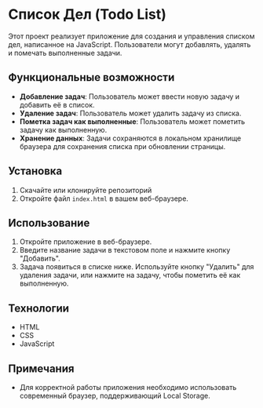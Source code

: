 # Список Дел (Todo List)

Этот проект реализует приложение для создания и управления списком дел, написанное на JavaScript. Пользователи могут добавлять, удалять и помечать выполненные задачи.

## Функциональные возможности

- **Добавление задач**: Пользователь может ввести новую задачу и добавить её в список.
- **Удаление задач**: Пользователь может удалить задачу из списка.
- **Пометка задач как выполненные**: Пользователь может пометить задачу как выполненную.
- **Хранение данных**: Задачи сохраняются в локальном хранилище браузера для сохранения списка при обновлении страницы.

## Установка

1. Cкачайте или клонируйте репозиторий  
2. Откройте файл `index.html` в вашем веб-браузере.

## Использование

1. Откройте приложение в веб-браузере.
2. Введите название задачи в текстовом поле и нажмите кнопку "Добавить".
3. Задача появиться в списке ниже. Используйте кнопку "Удалить" для удаления задачи, или нажмите на задачу, чтобы пометить её как выполненную.

## Технологии

- HTML
- CSS
- JavaScript

## Примечания

- Для корректной работы приложения необходимо использовать современный браузер, поддерживающий Local Storage.





   
